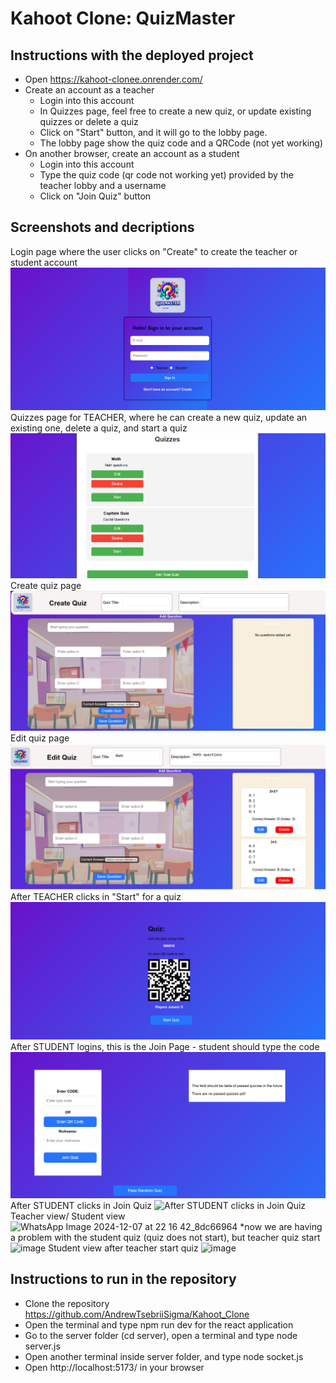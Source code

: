 # Kahoot Clone: QuizMaster

## Instructions with the deployed project
- Open https://kahoot-clonee.onrender.com/
- Create an account as a teacher
  - Login into this account
  - In Quizzes page, feel free to create a new quiz, or update existing quizzes or delete a quiz
  - Click on "Start" button, and it will go to the lobby page.
  - The lobby page show the quiz code and a QRCode (not yet working)
- On another browser, create an account as a student 
  - Login into this account
  - Type the quiz code (qr code not working yet) provided by the teacher lobby and a username
  - Click on "Join Quiz" button

## Screenshots and decriptions
Login page where the user clicks on "Create" to create the teacher or student account
![Login page where the user clicks on "Create" to create the teacher or student account](image.png)
Quizzes page for TEACHER, where he can create a new quiz, update an existing one, delete a quiz, and start a quiz
![Quizzes page for TEACHER, where he can create a new quiz, update an existing one, delete a quiz, and start a quiz](image-1.png)
Create quiz page
![Create quiz page](image-2.png)
Edit quiz page
![Edit quiz page](image-3.png)
After TEACHER clicks in "Start" for a quiz
![After TEACHER clicks in "Start" for a quiz](image-4.png)
After STUDENT logins, this is the Join Page - student should type the code
![After STUDENT logins, this is the Join Page - student should type the code ](image-5.png)
After STUDENT clicks in Join Quiz
![After STUDENT clicks in Join Quiz](https://github.com/user-attachments/assets/2adb1f4f-4a6b-4ddc-b9bf-9f58ed15cf1e)
Teacher view/ Student view
![WhatsApp Image 2024-12-07 at 22 16 42_8dc66964](https://github.com/user-attachments/assets/118aa446-ec82-4210-9d50-5021b30d63da)
*now we are having a problem with the student quiz (quiz does not start), but teacher quiz start
![image](https://github.com/user-attachments/assets/780a72af-e9f2-4404-b612-b4e2e3b72f87)
Student view after teacher start quiz
![image](https://github.com/user-attachments/assets/bbf0a40e-3344-488b-bac9-90d36d592df5)


## Instructions to run in the repository
- Clone the repository https://github.com/AndrewTsebriiSigma/Kahoot_Clone
- Open the terminal and type npm run dev for the react application 
- Go to the server folder (cd server), open a terminal and type node server.js
- Open another terminal inside server folder, and type node socket.js
- Open http://localhost:5173/ in your browser
